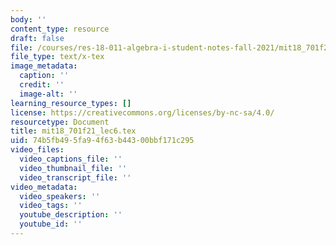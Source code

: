 ```yaml
---
body: ''
content_type: resource
draft: false
file: /courses/res-18-011-algebra-i-student-notes-fall-2021/mit18_701f21_lec6.tex
file_type: text/x-tex
image_metadata:
  caption: ''
  credit: ''
  image-alt: ''
learning_resource_types: []
license: https://creativecommons.org/licenses/by-nc-sa/4.0/
resourcetype: Document
title: mit18_701f21_lec6.tex
uid: 74b5fb49-5fa9-4f63-b443-00bbf171c295
video_files:
  video_captions_file: ''
  video_thumbnail_file: ''
  video_transcript_file: ''
video_metadata:
  video_speakers: ''
  video_tags: ''
  youtube_description: ''
  youtube_id: ''
---
```

